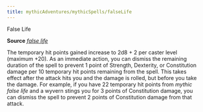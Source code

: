 ```yaml
---
title: mythicAdventures/mythicSpells/falseLife
---
```

False Life

**Source** [_false life_](spells/falseLife#_false-life)

The temporary hit points gained increase to 2d8 + 2 per caster level (maximum +20). As an immediate action, you can dismiss the remaining duration of the spell to prevent 1 point of Strength, Dexterity, or Constitution damage per 10 temporary hit points remaining from the spell. This takes effect after the attack hits you and the damage is rolled, but before you take the damage. For example, if you have 22 temporary hit points from _mythic false life_ and a wyvern stings you for 3 points of Constitution damage, you can dismiss the spell to prevent 2 points of Constitution damage from that attack.

